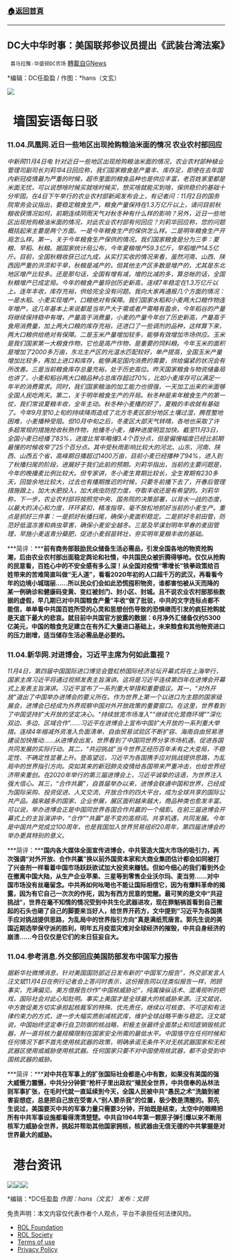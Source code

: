 ###  [:house:返回首頁](https://github.com/ourhimalayas/txt)
---


## DC大中华时事：美国联邦参议员提出《武装台湾法案》
` 喜马拉雅-华盛顿DC农场` [轉載自GNews](https://gnews.org/zh-hans/1638492/)

*编辑：DC任盈盈 / 作图：*hans（文玄）

![](http://himalayawashingtondc.org/wp-content/uploads/2021/08/ScreenShot-2021-08-01-at-17.25.09@2x.png)

#   墙国妄语每日驳

### 11.04.凤凰网.近日一些地区出现抢购粮油米面的情况 农业农村部回应

*中新网11月4日电 针对近日一些地区出现抢购粮油米面的情况，农业农村部种植业管理司副司长刘莉华4日回应称，我们国家粮食是产量丰、库存足，即使在去年国内新冠疫情最为严重的时候，超市里面的粮食品种也是供应丰富，老百姓家里都是米面无忧，可以说想啥时候买就啥时候买，想买啥就能买到啥，保供稳价的基础十分牢固。在4日下午举行的农业农村部新闻发布会上，有记者问：11月2日的国务院常务会议指出，要稳定粮食生产，粮食产量保持在1.3万亿斤以上，请问目前秋粮收获情况如何，前期连续阴雨天气对秋冬种有什么样的影响？另外，近日一些地区出现抢购粮油米面的情况，对此农业农村部有何回应？刘莉华回应称，您的问题概括起来主要是两个方面。一是今年粮食生产的保供怎么样。二是明年粮食生产开局怎么样。第一，关于今年粮食生产保供的情况。我们国家粮食是分为三季：夏粮、早稻、秋粮。据国家统计局公布，今年夏粮增产59.3亿斤，早稻增产14.5亿斤。目前，全国秋粮收获已过九成，从实打实收的情况来看，虽然河南、山西、陕西因严重的洪涝和干旱，秋粮是减产的，但其他主产区多数是增产的，尤其是东北地区增产比较多。还是那句话，全国有增有减，增的比减的多，算总帐的话，全国秋粮增产已成定局。今年的粮食产量将创历史新高，连续7年稳定在1.3万亿斤以上。连年丰收，库存充裕，供给完全没有问题。我向大家再通报几个方面的情况：一是水稻、小麦实现增产，口粮绝对有保障。我们国家水稻和小麦两大口粮作物连年增产，这几年基本上来说都是当年产大于需或者产需略有盈余，今年稻谷的产量将继续保持稳中有增，产量高于消费量，小麦的产量今年创了历史新高，产量高于食用消费量，加上两大口粮的库存充裕，还进口了一些调剂的品种，这样算下来，两大口粮供给绝对有保障。二是玉米产量增加较多，能够有效增加市场供应。玉米是我们国家第一大粮食作物，它也是高产作物，是重要的饲料粮。今年玉米的面积是增加了2000多万亩，东北主产区的光温水匹配较好，单产提高，全国玉米产量增加比较多，再加上进口和库存，能够满足国内消费的需要，供给偏紧的状况会有所改善。三是当前粮食库存总量充裕，处于历史高位。昨天国家粮食与物资储备局也讲了，小麦和稻谷两大口粮品种占总库存超过70%，比如小麦库存可以满足一年半的消费需求。同时，我们国家粮油的加工能力也很强，一天加工出来的米面够全国人民吃两天。第二，关于明年粮食生产的开局。秋冬种是来年粮食生产的第一仗，我们常说夏粮丰收，全年主动。秋冬种小麦播的好了，夏粮的丰收就有基础了。今年9月至10上旬的持续降雨造成了北方冬麦区部分地区土壤过湿，腾茬整地困难，小麦播种受阻。但10月中旬之后，冬麦区大部天气转晴，各地也采取了许多超常规的措施抢收秋熟作物，抢播冬小麦，播种进度明显加快。截至11月3日，全国小麦已经播了83%，进度比常年略慢3.4个百分点，但是偏慢幅度已经比前期最慢的时候收窄了25个百分点。其中受秋雨影响比较大的河北、山东、河南、陕西、山西五个省，高峰期日播超过1400万亩，目前小麦已经播种了94%，进入到了秋播扫尾的阶段，进展好于我们此前的预期。刘莉华指出，当前的主要问题是，今年的晚播麦比例比较大。但专家讲，冬小麦生育期比较长，全生育期有230多天，回旋余地比较大，过去也有播期推迟的时候，只要冬前播下去了，开春后管理措施跟上，加大水肥投入，加大病虫防控力度，夺取丰收还是有希望的。刘莉华称，下一步，农业农村部将按照党中央、国务院的决策部署，以背水一战的态度，以最大的决心和力度，环环紧扣，精准指导，毫不放松地抓好当前的小麦生产。重点是抓好三件事：一是抓好秋播扫尾，确保小麦面积稳定。二是抓好冬前田管，防范好低温冻害和病虫草害，确保小麦安全越冬。三是及早谋划明年早春的麦田管理，早施小麦返青分蘖肥，促进小麦弱苗转壮，夯实明年夏粮丰收的基础。*

***简评：*****前有商务部鼓励民众储备生活必需品，引发全国各地的物资抢购潮，后由农业农村部出面稳定舆论和社情，中共国民众被折腾得够呛。仅仅从抢购的民意看，百姓心中的不安全感有多么深！从全国对疫情“零增长”铁拳政策给百姓带来的苦难简直叫做“无人道”，看看2020年初的人口超千万的武汉，再看看今年的边境小城瑞丽……所以民众们会如此恐慌囤积物资，谁都害怕被从天而降的某一例确诊和健康码变黄、变红被封门、封小区、封城。且不说农业农村部那些数据的虚假，早几期已对中共国粮食产量”丰收“做了批驳，中共的文字连标点都不能信，单单看中共国百姓所受的心灵和思想创伤导致的恐惧继而引发的疯狂抢购就是天底下最大的悲哀。就目前中共国官方披露的数据：6月净外汇储备仅约5300亿美元，中国的粮食充足建立在有外汇大量进口基础上，未来粮食和其他物资进口的压力剧增，适当储存生活必需品是必要的。**

### 11.04.新华网.对进博会，习近平主席为何如此重视？

*11月4日，第四届中国国际进口博览会暨虹桥国际经济论坛开幕式将在上海举行，国家主席习近平将通过视频发表主旨演讲。这将是习近平连续第四年在进博会开幕式上发表主旨演讲。习近平宣布了一系列重大举措和重要倡议。其一，“对外开放”道出了中国举办进博会的要义所在。作为世界上第一个以进口为主题的国家级展会，进博会已经成为外界观察中国对外开放政策的重要窗口。在这里，世界看到了中国坚持扩大开放的坚定决心。“持续放宽市场准入”“继续优化营商环境”“深化双边、多边、区域合作”……习近平在进博会上宣布中国扩大开放的一系列重大举措。连续4年缩减外资准入负面清单、自由贸易试验区不断扩容、海南自由贸易港建设加快推动……从进博会出发，世界看到了中国同世界分享市场机遇、促进各国共同发展的实际行动。其二，“共迎挑战”当今世界正经历百年未有之大变局，不稳定性、不确定性显著上升。登高望远，习近平为各国携手应对挑战提供思路，为乱局中的世界指引方向。突如其来的新冠肺炎疫情给各国带来严重冲击，也给世界经济带来重创。在2020年举行的第三届进博会上，习近平诚挚的话语，为世界注入强大信心。其三，“合作共赢”，自首届举办以来，进博会联通中国和世界，已经成为国际采购、投资促进、人文交流、开放合作的四大平台，成为全球共享的国际公共产品。越来越多的国家、企业参展，展区面积越来越大，商品种类也愈发丰富。可以说，举办进博会正是中国同世界各国合作共赢的一个缩影。在前三届进博会开幕式上的主旨演讲中，“合作”“共赢”是不变的高频词。共享机遇，共同发展。今年是中国共产党成立100周年，也是我国加入世界贸易组织20周年，第四届进博会的举办更具特别的意义。*

***简评：*****国内各大媒体全面宣传进博会，中共营造大国大市场的吸引力，再次强调“对外开放、合作共赢”换以前外国资本家和大商业集团估计都会如同被打了兴奋剂一样看着中国市场跃跃欲试加大投资来赚钱。但如今细心的我们看到外企在撤离中国大陆，从生产企业苹果、三星等到零售企业沃尔玛、麦当劳……对中国市场没有丝毫留念。中共再如何吆喝也不能让国际相信它，因为有爆料革命的揭露，因为有它自己一次次的作死，因为有西方民意的觉醒。最可笑的是文中“共迎挑战”，世界在毫不知情的情况受到中共生化武器进攻，现在罪魁祸首看到自己搬起的石头也砸了自己的脚要来当好人，给世界开药方，文中提到“习近平为各国携手应对挑战提供思路，为乱局中的世界指引方向”真是满纸荒唐言。郭先生说的美国近期选举保守派的胜利，明年五月疫苗灾难对全球经济的摧毁，中共自身经济的崩溃……今日仅仅是它们的末日狂妄自大。**

### 11.04.参考消息.外交部回应美国防部发布中国军力报告

*据新华社微博消息，针对美国国防部近日发布新的“中国军力报告”，外交部发言人汪文斌11月4日在例行记者会上答问时表示，这份报告同以往类似报告一样，罔顾事实，充满偏见。美方借报告炒作“中国核威胁论”，纯属操纵话术、混淆视听的把戏，国际社会对此心知肚明。事实上美国才是全球最大的核威胁来源。汪文斌说，中方敦促美方切实承担起核裁军的特殊、优先责任，继续以可核查、不可逆和有法律约束力的方式，进一步大幅实质削减核武库，维护全球战略平衡与稳定。汪文斌说，中国始终坚定奉行自卫防御的核战略，积极主张最终全面禁止和彻底销毁核武器，并一直将核力量规模限制在国家安全所需的最低水平。中国恪守在任何时候和任何情况下都不首先使用核武器的政策，明确承诺无条件不对无核武器国家和无核武器区使用或威胁使用核武器。任何国家只要不对中国使用核武器，都不会受到中国核武器的威胁。*

***简评：*****对中共在军事上的扩张国际社会都是心中有数，如果没有美国的强大威慑力震慑，中共分分钟要“枪杆子里出政权”殖民全世界，中共信奉的丛林法则军事扩张，在毛时代就一直延续到今天，全国人民被中共“愚民之术”洗脑到被害妄想症，总是把自己放在受害人“别人要杀我”的位置，极少数是清醒的。郭先生说过，美国要灭中共的军事力量只需要3分钟，开始既是结束，太空中的眼睛把所有中共军事设施都看得清清楚楚。中共自1964年第一颗原子弹引爆以来不断用核军力威胁全世界，挑起并帮助其他国家拥核，核武器由无信无德的中共掌握是对世界最大的威胁。**

#   港台资讯
![](https://himalayawashingtondc.org/wp-content/uploads/2021/11/19F81317-858E-44E8-B73D-5F6E29A1DF6B-1024x576.png)![](https://himalayawashingtondc.org/wp-content/uploads/2021/11/2ABD2559-DC58-4AFE-860E-FB8BA163E752-1024x576.png)![](https://himalayawashingtondc.org/wp-content/uploads/2021/11/CAF8D5D9-1F6F-479D-BBCA-1A3365F5B0FB-1024x576.png)


*编辑：*DC任盈盈
*作图：hans（文玄）
发布：文顾*

 

免责声明：本文内容仅代表作者个人观点，平台不承担任何法律风险。

- [ROL Foundation](https://rolfoundation.org/)
- [ROL Society](https://rolsociety.org/)
- [Terms of use](https://gnews.org/terms-of-use-3/)
- [Privacy Policy](https://gnews.org/privacy-policy/)
